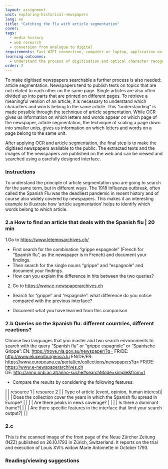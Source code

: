 ```yaml
---
layout: assignment
unit: exploring-historical-newspapers
lang: en
title: "Catching the flu with article segmentation"
cover:
tags:
  - media history
  - web research
  - conversion from analogue to digital
requirements: Fast WIFI connection, computer or laptop, application on laptop or computer to view video,
learning outcomes:
  - Understand the process of digitisation and optical character recognition 
order: 2
---
```

To make digitised newspapers searchable a further process is also needed: article segmentation. Newspapers tend to publish texts on topics that are not related to each other on the same page. Single articles are also often divided up into parts that are printed on different pages. To retrieve a meaningful version of an article, it is necessary to understand which characters and words belong to the same article. This “understanding” is made possible through the technique of article segmentation. While OCR gives us information on which letters and words appear on which page of the newspaper, article segmentation, the technique of scaling a page down into smaller units, gives us information on which letters and words on a page belong to the same unit. 

After applying OCR and article segmentation, the final step is to make the digitised newspapers available to the public. The extracted texts and the images of the newspapers are published on the web and can be viewed and searched using a carefully designed interface. 

<!-- more -->

<!-- briefing-student -->

### Instructions
<!-- section-contents -->
To understand the principle of article segmentation you are going to search for the same term, but in different ways. The 1918 Influenza outbreak, often called the Spanish Flu was the deadliest pandemic in recent history and of course also widely covered by newspapers. This makes it an interesting example to illustrate how ‘article segmentation’ helps to identify  which words belong to which article.
<!-- section -->

### 2.a How to find an article that deals with the Spanish flu | 20 min
<!-- section-contents -->

1.Go to https://www.letempsarchives.ch/
- First search for the combination “grippe espagnole” (French for “Spanish flu”, as the newspaper is in French) and document your findings.
- Then search for the single nouns  “grippe” and “espagnole” and document your findings. 
- How can you explain the difference in hits between the two queries?

2. Go to https://www.e-newspaperarchives.ch 
- Search for “grippe” and “espagnole”: what difference do you notice compared with the previous interface?

- Document what you have learned from this comparison 


<!-- section -->

### 2.b Queries on the Spanish flu: different countries, different reactions? 
<!-- section-contents -->

Choose two languages that you master and two search environments to search with the query “Spanish flu” or “grippe espagnole” or “Spanische Grippe”: 
EN: https://trove.nla.gov.au/newspaper/?q= 
FR/DE: http://www.eluxemburgensia.lu 
EN/DE/FR: https://www.europeana.eu/portal/en/collections/newspapers?q= 
FR/DE: https://www.e-newspaperarchives.ch  
DE: http://anno.onb.ac.at/anno-suche#searchMode=simple&from=1

- Compare the results by considering the following features:

| | resource 1 | resource 2 |
| Type of article (event, opinion, human interest)| | |
| Does the collection cover the years in which the Spanish flu spread in Europe? |  |  |
| Are there peaks in news coverage? |  |  | 
| Is there a dominant frame?|  |  |
| Are there specific features in the interface that limit your search output?| |  |

<!-- section -->

### 2.c 

This is the scanned image of the front page of the Neue Zürcher Zeitung (NZZ) published on 26.10.1793 in Zürich, Switzerland. It reports on the trial and execution of Louis XVI’s widow Marie Antoinette in October 1793.



### Reading/viewing suggestions
<!-- section-contents -->

<!-- briefing-teacher --> 







